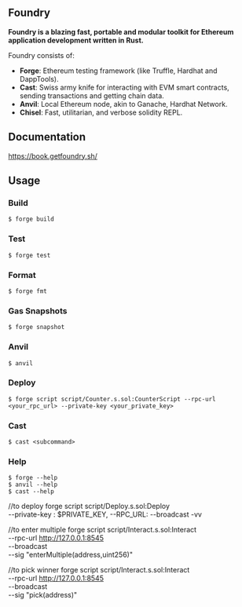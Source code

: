 ## Foundry

**Foundry is a blazing fast, portable and modular toolkit for Ethereum application development written in Rust.**

Foundry consists of:

- **Forge**: Ethereum testing framework (like Truffle, Hardhat and DappTools).
- **Cast**: Swiss army knife for interacting with EVM smart contracts, sending transactions and getting chain data.
- **Anvil**: Local Ethereum node, akin to Ganache, Hardhat Network.
- **Chisel**: Fast, utilitarian, and verbose solidity REPL.

## Documentation

https://book.getfoundry.sh/

## Usage

### Build

```shell
$ forge build
```

### Test

```shell
$ forge test
```

### Format

```shell
$ forge fmt
```

### Gas Snapshots

```shell
$ forge snapshot
```

### Anvil

```shell
$ anvil
```

### Deploy

```shell
$ forge script script/Counter.s.sol:CounterScript --rpc-url <your_rpc_url> --private-key <your_private_key>
```

### Cast

```shell
$ cast <subcommand>
```

### Help

```shell
$ forge --help
$ anvil --help
$ cast --help
```


//to deploy 
forge script script/Deploy.s.sol:Deploy \
--private-key : $PRIVATE_KEY,
--RPC_URL: 
--broadcast -vv



//to enter multiple
forge script script/Interact.s.sol:Interact \
  --rpc-url http://127.0.0.1:8545 \
  --broadcast \
  --sig "enterMultiple(address,uint256)"


//to pick winner
forge script script/Interact.s.sol:Interact \
  --rpc-url http://127.0.0.1:8545 \
  --broadcast \
  --sig "pick(address)"


